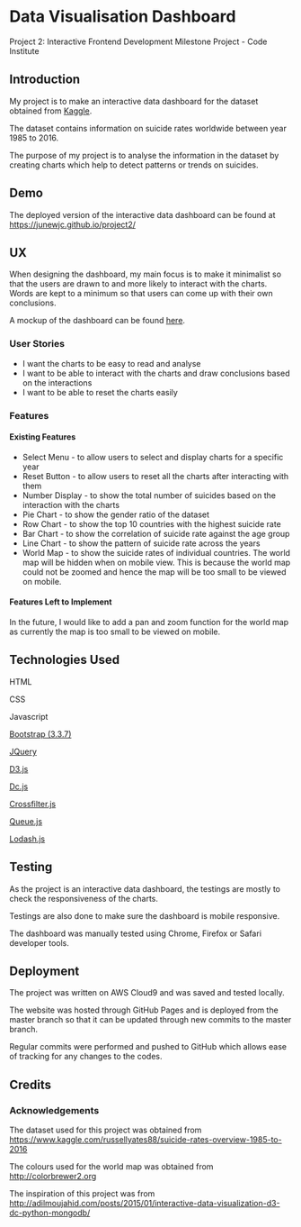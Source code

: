 # Data Visualisation Dashboard
Project 2: Interactive Frontend Development Milestone Project - Code Institute


## Introduction

My project is to make an interactive data dashboard for the dataset obtained from [Kaggle](https://www.kaggle.com/russellyates88/suicide-rates-overview-1985-to-2016). 

The dataset contains information on suicide rates worldwide between year 1985 to 2016. 

The purpose of my project is to analyse the information in the dataset by creating charts which help to detect patterns or trends on suicides.

## Demo
The deployed version of the interactive data dashboard can be found at https://junewjc.github.io/project2/

## UX
When designing the dashboard, my main focus is to make it minimalist so that the users are drawn to and more likely to interact with the charts. 
Words are kept to a minimum so that users can come up with their own conclusions.

A mockup of the dashboard can be found [here](https://docs.google.com/presentation/d/1JkzWB3lGG3W0qBpczt9hqzK_mS_L9H7YjepbLHCd3Ts/edit?usp=sharing).

### User Stories
- I want the charts to be easy to read and analyse 
- I want to be able to interact with the charts and draw conclusions based on the interactions
- I want to be able to reset the charts easily

### Features
#### Existing Features
- Select Menu - to allow users to select and display charts for a specific year
- Reset Button - to allow users to reset all the charts after interacting with them
- Number Display - to show the total number of suicides based on the interaction with the charts
- Pie Chart - to show the gender ratio of the dataset
- Row Chart - to show the top 10 countries with the highest suicide rate
- Bar Chart - to show the correlation of suicide rate against the age group
- Line Chart - to show the pattern of suicide rate across the years
- World Map - to show the suicide rates of individual countries. The world map will be hidden when on mobile view. This is because the world map could not be zoomed  and hence the map will be too small to be viewed on mobile.

#### Features Left to Implement
In the future, I would like to add a pan and zoom function for the world map as currently the map is too small to be viewed on mobile. 

## Technologies Used
HTML

CSS 

Javascript

[Bootstrap (3.3.7)](https://getbootstrap.com/)

[JQuery](https://jquery.com/)

[D3.js](https://d3js.org/)

[Dc.js](https://dc-js.github.io/dc.js/)

[Crossfilter.js](https://square.github.io/crossfilter/)

[Queue.js](https://github.com/d3/d3-queue)

[Lodash.js](https://lodash.com/)


## Testing
As the project is an interactive data dashboard, the testings are mostly to check the responsiveness of the charts. 

Testings are also done to make sure the dashboard is mobile responsive. 

The dashboard was manually tested using Chrome, Firefox or Safari developer tools. 


## Deployment
The project was written on AWS Cloud9 and was saved and tested locally. 

The website  was hosted through GitHub Pages and is deployed from the master branch so that it can be updated through new commits to the master branch. 

Regular commits were performed and pushed to GitHub which allows ease of tracking for any changes to the codes. 


## Credits

### Acknowledgements
The dataset used for this project was obtained from https://www.kaggle.com/russellyates88/suicide-rates-overview-1985-to-2016

The colours used for the world map was obtained from http://colorbrewer2.org

The inspiration of this project was from http://adilmoujahid.com/posts/2015/01/interactive-data-visualization-d3-dc-python-mongodb/
